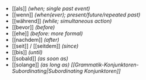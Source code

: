 - [[als]] *(when; single past event)*
- [[wenn]] *(when(ever); present/future/repeated past)*
- [[während]] *(while; simultaneous action)*
- [[bevor]] *(before)*
- [[ehe]]  *(before: more formal)*
- [[nachdem]] *(after)*
- [[seit]] / [[seitdem]] *(since)*
- [[bis]] *(until)*
- [[sobald]] *(as soon as)*
- [[solange]] *(as long as)*
*[[Grammatik-Konjunktoren-Subordinating|Subordinating Konjunktoren]]*

